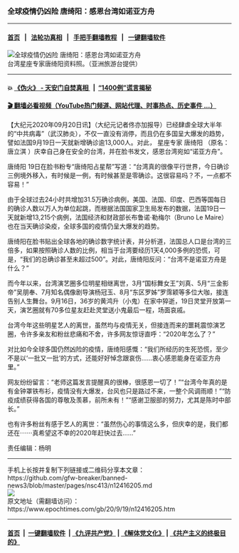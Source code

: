 ### 全球疫情仍凶险 唐绮阳：感恩台湾如诺亚方舟
------------------------

#### [首页](https://github.com/gfw-breaker/banned-news3/blob/master/README.md) &nbsp;&nbsp;|&nbsp;&nbsp; [法轮功真相](https://github.com/begood0513/basic/blob/master/README.md)  &nbsp;&nbsp;|&nbsp;&nbsp; [手把手翻墙教程](https://github.com/gfw-breaker/guides/wiki)  &nbsp;&nbsp;|&nbsp;&nbsp; [一键翻墙软件](https://github.com/gfw-breaker/nogfw/blob/master/README.md)  



<div><img alt="全球疫情仍凶险 唐绮阳：感恩台湾如诺亚方舟" class="attachment-djy_600_400 size-djy_600_400 wp-post-image" src="https://i.epochtimes.com/assets/uploads/2020/09/tang-qiyang-600x400.jpg"/>
<div class="caption">
 台湾星座专家唐绮阳资料照。（亚洲旅游台提供）
</div></div><hr/>

#### 💥 [《伪火》 - 天安门自焚真相 ](http://158.247.195.190:10000/videos/blog/weihuo.html)&nbsp; |&nbsp; [“1400例”谎言揭秘  ](http://158.247.195.190:10000/videos/blog/jiexi1400.html)

#### [ 🎬  翻墙必看视频（YouTube热门频道、网站代理、时事热点、历史事件 ...）](https://github.com/gfw-breaker/links/blob/master/banned.md)

<div><p>
 【大纪元2020年09月20日讯】（大纪元记者佟亦加报导）已经肆虐全球大半年的“中共病毒”（武汉肺炎），不仅一直没有消停，而且仍在多国呈大爆发的趋势，譬如法国9月19日一天就新增确诊逾13,000人。对此，
 <ok href="https://www.epochtimes.com/gb/tag/%E6%98%9F%E5%BA%A7%E4%B8%93%E5%AE%B6.html">
  星座专家
 </ok>
 <ok href="https://www.epochtimes.com/gb/tag/%E5%94%90%E7%BB%AE%E9%98%B3.html">
  唐绮阳
 </ok>
 （原名：
 <ok href="https://www.epochtimes.com/gb/tag/%E5%94%90%E7%AB%8B%E6%B7%87.html">
  唐立淇
 </ok>
 ）庆幸自己身在安全的台湾，并在脸书发文，感恩台湾宛如“诺亚方舟”。
</p>
<p>
 <ok href="https://www.epochtimes.com/gb/tag/%E5%94%90%E7%BB%AE%E9%98%B3.html">
  唐绮阳
 </ok>
 19日在脸书粉专“唐绮阳占星帮”写道：“台湾真的很像平行世界，今日确诊三例境外移入，有时候是一例，有时候甚至是零确诊。这很容易吗？不，一点都不容易！”
</p>
<p>
 由于全球过去24小时共增加31.5万确诊病例，美国、法国、印度、巴西等国每日的确诊人数以万人为单位起跳，而根据法国国家卫生局发布的数据，法国19日一天就新增13,215个病例，法国经济和财政部长布鲁诺·勒梅尔（Bruno Le Maire）也在当天确诊染疫，全球多国的疫情仍呈大爆发的趋势。
</p>
<p>
 唐绮阳在脸书贴出全球各地的确诊数字统计表，并分析道，法国总人口是台湾的三倍多，如果按照确诊人数的比例，相当于台湾要经历1天4,000多例的恐慌，可是，“我们的总确诊甚至未超过500”。对此，唐绮阳反问：“台湾不是诺亚方舟是什么？”
</p>
<p>
 而今年以来，台湾演艺圈多位明星相继离世，3月“国标舞女王”刘真、5月“三金影帝”吴朋奉、7月知名偶像剧导演杨冠玉、8月“东区罗姊”罗霈颖等多位大咖，接连告别人生舞台。9月16日，36岁的黄鸿升（小鬼）在家中猝逝，19日灵堂开放第一天，演艺圈就有70多位星友赶赴灵堂送小鬼最后一程，场面哀戚。
</p>
<p>
 台湾今年这些明星艺人的离世，虽然均与疫情无关，但接连而来的噩耗震惊演艺圈，令许多亲友和粉丝悲痛和不舍，许多网友惊讶直呼：“2020年怎么了？”
</p>
<p>
 对比如今全球多国仍然凶险的疫情，唐绮阳感慨：“我们所经历的生死恐慌，至少不是以‘一批又一批’的方式，还能好好悼念跟哀伤……衷心感恩能身在诺亚方舟里。”
</p>
<p>
 网友纷纷留言：“老师这篇发言提醒真的很棒，很感恩一切了！”“台湾今年真的是有金钟罩铁布衫，疫情没有大爆发，台风也只是路过不来，一整个风调雨顺！”“防疫成绩获得各国的尊敬及羡慕，前所未有！”“感谢卫服部的努力，尤其是陈时中部长。”
</p>
<p>
 也有许多粉丝有感于艺人的离世：“虽然伤心的事情这么多，但庆幸的是，我们都还在⋯⋯真希望这不幸的2020年赶快过去……”
</p>
<p>
 责任编辑：杨明
</p>
</div>
<hr/>
手机上长按并复制下列链接或二维码分享本文章：<br/>
https://github.com/gfw-breaker/banned-news3/blob/master/pages/nsc413/n12416205.md <br/>
<a href='https://github.com/gfw-breaker/banned-news3/blob/master/pages/nsc413/n12416205.md'><img src='https://github.com/gfw-breaker/banned-news3/blob/master/pages/nsc413/n12416205.md.png'/></a> <br/>
原文地址（需翻墙访问）：https://www.epochtimes.com/gb/20/9/19/n12416205.htm


------------------------
#### [首页](https://github.com/gfw-breaker/banned-news3/blob/master/README.md) &nbsp;|&nbsp; [一键翻墙软件](https://github.com/gfw-breaker/nogfw/blob/master/README.md) &nbsp;| [《九评共产党》](https://github.com/gfw-breaker/9ping.md/blob/master/README.md#九评之一评共产党是什么) | [《解体党文化》](https://github.com/gfw-breaker/jtdwh.md/blob/master/README.md) | [《共产主义的终极目的》](https://github.com/gfw-breaker/gczydzjmd.md/blob/master/README.md)


<img src='http://gfw-breaker.win/banned-news3/pages/nsc413/n12416205.md' width='0px' height='0px'/>